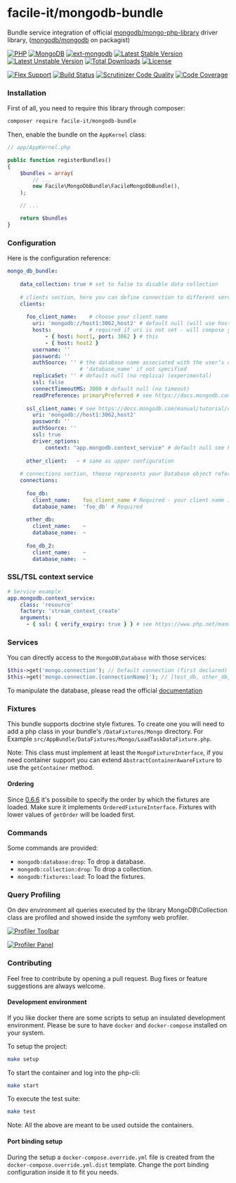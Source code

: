 # facile-it/mongodb-bundle

Bundle service integration of official [mongodb/mongo-php-library](https://github.com/mongodb/mongo-php-library) driver library, ([mongodb/mongodb](https://packagist.org/packages/mongodb/mongodb) on packagist)

[![PHP](https://img.shields.io/badge/php-%5E7.0-blue.svg)](https://img.shields.io/badge/php-%5E7.0-blue.svg)
[![MongoDB](https://img.shields.io/badge/MongoDB-%5E3.0-lightgrey.svg)](https://img.shields.io/badge/MongoDB-%5E3.0-lightgrey.svg)
[![ext-mongodb](https://img.shields.io/badge/ext_mongodb-%5E1.1.5-orange.svg)](https://img.shields.io/badge/ext_mongodb-%5E1.1.5-orange.svg)
[![Latest Stable Version](https://poser.pugx.org/facile-it/mongodb-bundle/v/stable)](https://packagist.org/packages/facile-it/mongodb-bundle)
[![Latest Unstable Version](https://poser.pugx.org/facile-it/mongodb-bundle/v/unstable)](https://packagist.org/packages/facile-it/mongodb-bundle) [![Total Downloads](https://poser.pugx.org/facile-it/mongodb-bundle/downloads)](https://packagist.org/packages/facile-it/mongodb-bundle) 
[![License](https://poser.pugx.org/facile-it/mongodb-bundle/license)](https://packagist.org/packages/facile-it/mongodb-bundle)

[![Flex Support](https://img.shields.io/badge/Flex-supported-brightgreen.svg)]()
[![Build Status](https://travis-ci.org/facile-it/mongodb-bundle.svg?branch=master)](https://travis-ci.org/facile-it/mongodb-bundle)
[![Scrutinizer Code Quality](https://scrutinizer-ci.com/g/facile-it/mongodb-bundle/badges/quality-score.png?b=master)](https://scrutinizer-ci.com/g/facile-it/mongodb-bundle/?branch=master)
[![Code Coverage](https://scrutinizer-ci.com/g/facile-it/mongodb-bundle/badges/coverage.png?b=master)](https://scrutinizer-ci.com/g/facile-it/mongodb-bundle/?branch=master)

### Installation

First of all, you need to require this library through composer:

```bash
composer require facile-it/mongodb-bundle
```

Then, enable the bundle on the `AppKernel` class:

```php
// app/AppKernel.php

public function registerBundles()
{
    $bundles = array(
        // ...
        new Facile\MongoDbBundle\FacileMongoDbBundle(),
    );

    // ...

    return $bundles
}
```

### Configuration

Here is the configuration reference:

```yaml
mongo_db_bundle:
    
    data_collection: true # set to false to disable data collection
    
    # clients section, here you can define connection to different servers or with different credentials
    clients:
    
      foo_client_name:    # choose your client name
        uri: 'mongodb://host1:3062,host2' # default null (will use hosts to build connection URI)
        hosts:            # required if uri is not set - will compose your connection URI (mongodb://host1:3062,host2:27017)
            - { host: host1, port: 3062 } # this 
            - { host: host2 }
        username: ''
        password: ''
        authSource: '' # the database name associated with the user’s credentials, defaults to connection
                       # 'database_name' if not specified
        replicaSet: '' # default null (no replica) (experimental)
        ssl: false
        connectTimeoutMS: 3000 # default null (no timeout)
        readPreference: primaryPreferred # see https://docs.mongodb.com/manual/reference/read-preference/#primary for info
      
      ssl_client_name: # see https://docs.mongodb.com/manual/tutorial/configure-ssl-clients/
        uri: 'mongodb://host1:3062,host2'
        password: ''
        authSource: ''
        ssl: true
        driver_options:
            context: "app.mongodb.context_service" # default null see https://www.php.net/manual/en/mongodb-driver-manager.construct.php
        
      other_client:   ~ # same as upper configuration
      
    # connections section, theese represents your Database object reference
    connections:
    
      foo_db:
        client_name:    foo_client_name # Required - your client name in clients section
        database_name:  'foo_db' # Required
        
      other_db:
        client_name:    ~
        database_name:  ~
        
      foo_db_2:
        client_name:    ~
        database_name:  ~
```

### SSL/TSL context service

```yaml
# Service example:
app.mongodb.context_service:
    class: 'resource'
    factory: 'stream_context_create'
    arguments:
      - { ssl: { verify_expiry: true } } # see https://www.php.net/manual/en/context.ssl.php
```

### Services

You can directly access to the `MongoDB\Database` with those services:

```php
$this->get('mongo.connection'); // Default connection (first declared)
$this->get('mongo.connection.{connectionName}'); // [test_db, other_db, test_db_2] for example
```

To manipulate the database, please read the official [documentation](http://mongodb.github.io/mongo-php-library/classes/database/)

### Fixtures
This bundle supports doctrine style fixtures.
To create one you will need to add a php class in your bundle's `/DataFixtures/Mongo` directory. 
For Example `src/AppBundle/DataFixtures/Mongo/LoadTaskDataFixture.php`.

Note: This class must implement at least the `MongoFixtureInterface`, if you need container support you can 
extend `AbstractContainerAwareFixture` to use the `getContainer` method.

#### Ordering
Since [0.6.6](https://github.com/facile-it/mongodb-bundle/releases/tag/0.6.6) it's possibile to specify the order by 
which the fixtures are loaded.
Make sure it implements `OrderedFixtureInterface`.
Fixtures with lower values of `getOrder` will be loaded first.

### Commands

Some commands are provided:

* `mongodb:database:drop`: To drop a database.
* `mongodb:collection:drop`: To drop a collection.
* `mongodb:fixtures:load`: To load the fixtures.

### Query Profiling

On dev environment all queries executed by the library MongoDB\Collection class are profiled and showed inside the symfony web profiler.

[![Profiler Toolbar](https://github.com/facile-it/mongodb-bundle/blob/master/docs/img/profiler_toolbar.png)](https://github.com/facile-it/mongodb-bundle/blob/master/docs/img/profiler_toolbar.png)

[![Profiler Panel](https://github.com/facile-it/mongodb-bundle/blob/master/docs/img/profiler_panel.png)](https://github.com/facile-it/mongodb-bundle/blob/master/docs/img/profiler_panel.png)

### Contributing

Feel free to contribute by opening a pull request.
Bug fixes or feature suggestions are always welcome.

#### Development environment

If you like docker there are some scripts to setup an insulated development environment.
Please be sure to have `docker` and `docker-compose` installed on your system.

To setup the project:
```bash
make setup
```

To start the container and log into the php-cli:
```bash
make start
```

To execute the test suite:
```bash
make test
```

Note: All the above are meant to be used outside the containers.

#### Port binding setup

During the setup a `docker-compose.override.yml` file is created from the `docker-compose.override.yml.dist` template.
Change the port binding configuration inside it to fit you needs.
